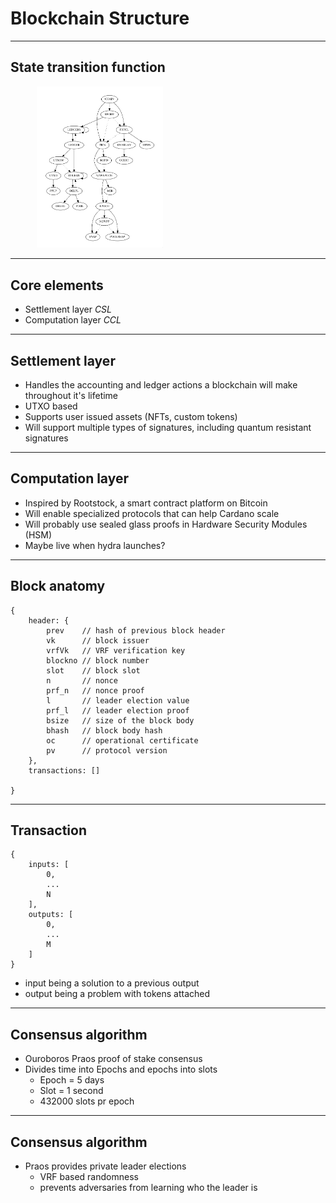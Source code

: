 <!-- .slide: data-background-color="#8D3AED" -->
# Blockchain Structure

---

## State transition function
<widget-text style="padding: 0 3em 0 3em">

<img src="../Description/stf.png" width="40%"/>

---

## Core elements

* Settlement layer *CSL*
* Computation layer *CCL*

---

## Settlement layer

* Handles the accounting and ledger actions a blockchain will make throughout it's lifetime
* UTXO based
* Supports user issued assets (NFTs, custom tokens)
* Will support multiple types of signatures, including quantum resistant signatures

---

## Computation layer

* Inspired by Rootstock, a smart contract platform on Bitcoin
* Will enable specialized protocols that can help Cardano scale
* Will probably use sealed glass proofs in Hardware Security Modules (HSM)
* Maybe live when hydra launches?

---

## Block anatomy

```
{
    header: {
        prev    // hash of previous block header
        vk      // block issuer
        vrfVk   // VRF verification key
        blockno // block number
        slot    // block slot
        n       // nonce
        prf_n   // nonce proof
        l       // leader election value
        prf_l   // leader election proof
        bsize   // size of the block body
        bhash   // block body hash
        oc      // operational certificate
        pv      // protocol version
    },
    transactions: []

}
```

---

## Transaction

```
{
    inputs: [
        0,
        ...
        N
    ],
    outputs: [
        0,
        ...
        M
    ]
}
```
* input being a solution to a previous output
* output being a problem with tokens attached
---

## Consensus algorithm

* Ouroboros Praos proof of stake consensus
* Divides time into Epochs and epochs into slots
  - Epoch = 5 days
  - Slot = 1 second
  - 432000 slots pr epoch

---

## Consensus algorithm

* Praos provides private leader elections
  - VRF based randomness
  - prevents adversaries from learning who the leader is
